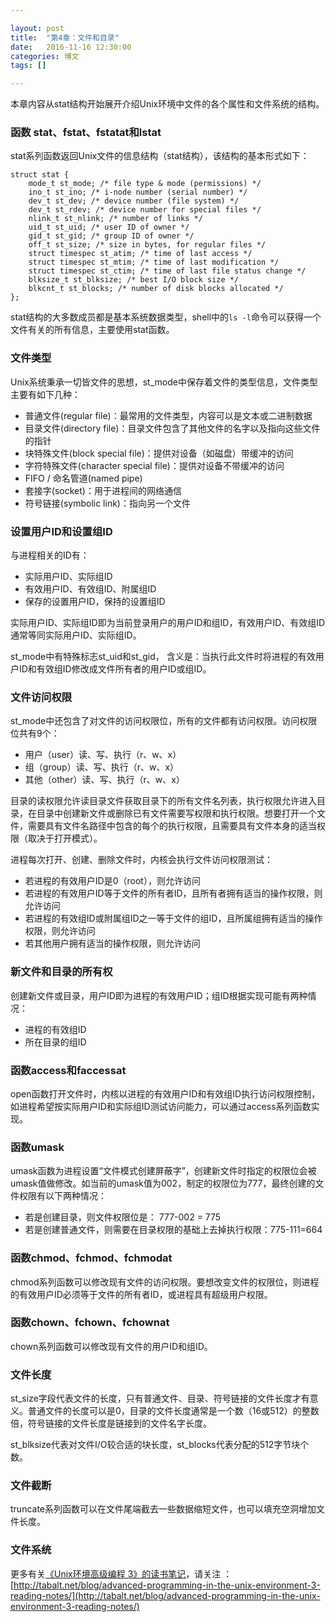 ```yaml
---

layout: post
title:  "第4章：文件和目录"
date:   2016-11-16 12:30:00
categories: 博文
tags: []

---
```



本章内容从stat结构开始展开介绍Unix环境中文件的各个属性和文件系统的结构。


### 函数 stat、fstat、fstatat和lstat

stat系列函数返回Unix文件的信息结构（stat结构），该结构的基本形式如下：

```
struct stat {
    mode_t st_mode; /* file type & mode (permissions) */
    ino_t st_ino; /* i-node number (serial number) */
    dev_t st_dev; /* device number (file system) */
    dev_t st_rdev; /* device number for special files */
    nlink_t st_nlink; /* number of links */
    uid_t st_uid; /* user ID of owner */
    gid_t st_gid; /* group ID of owner */
    off_t st_size; /* size in bytes, for regular files */
    struct timespec st_atim; /* time of last access */
    struct timespec st_mtim; /* time of last modification */
    struct timespec st_ctim; /* time of last file status change */
    blksize_t st_blksize; /* best I/O block size */
    blkcnt_t st_blocks; /* number of disk blocks allocated */
};
```

stat结构的大多数成员都是基本系统数据类型，shell中的`ls -l`命令可以获得一个文件有关的所有信息，主要使用stat函数。


### 文件类型

Unix系统秉承一切皆文件的思想，st_mode中保存着文件的类型信息，文件类型主要有如下几种：

* 普通文件(regular file)：最常用的文件类型，内容可以是文本或二进制数据
* 目录文件(directory file)：目录文件包含了其他文件的名字以及指向这些文件的指针
* 块特殊文件(block special file)：提供对设备（如磁盘）带缓冲的访问
* 字符特殊文件(character special file)：提供对设备不带缓冲的访问
* FIFO / 命名管道(named pipe)
* 套接字(socket)：用于进程间的网络通信
* 符号链接(symbolic link)：指向另一个文件

### 设置用户ID和设置组ID

与进程相关的ID有：

* 实际用户ID、实际组ID
* 有效用户ID、有效组ID、附属组ID
* 保存的设置用户ID，保持的设置组ID


实际用户ID、实际组ID即为当前登录用户的用户ID和组ID，有效用户ID、有效组ID通常等同实际用户ID、实际组ID。

st_mode中有特殊标志st_uid和st_gid， 含义是：当执行此文件时将进程的有效用户ID和有效组ID修改成文件所有者的用户ID或组ID。


### 文件访问权限

st_mode中还包含了对文件的访问权限位，所有的文件都有访问权限。访问权限位共有9个：

* 用户（user）读、写、执行（r、w、x）
* 组（group）读、写、执行（r、w、x）
* 其他（other）读、写、执行（r、w、x）

目录的读权限允许读目录文件获取目录下的所有文件名列表，执行权限允许进入目录，在目录中创建新文件或删除已有文件需要写权限和执行权限。想要打开一个文件，需要具有文件名路径中包含的每个的执行权限，且需要具有文件本身的适当权限（取决于打开模式）。

进程每次打开、创建、删除文件时，内核会执行文件访问权限测试：

* 若进程的有效用户ID是0（root），则允许访问
* 若进程的有效用户ID等于文件的所有者ID，且所有者拥有适当的操作权限，则允许访问
* 若进程的有效组ID或附属组ID之一等于文件的组ID，且所属组拥有适当的操作权限，则允许访问
* 若其他用户拥有适当的操作权限，则允许访问


### 新文件和目录的所有权

创建新文件或目录，用户ID即为进程的有效用户ID；组ID根据实现可能有两种情况：

* 进程的有效组ID
* 所在目录的组ID


### 函数access和faccessat

open函数打开文件时，内核以进程的有效用户ID和有效组ID执行访问权限控制，如进程希望按实际用户ID和实际组ID测试访问能力，可以通过access系列函数实现。


### 函数umask

umask函数为进程设置“文件模式创建屏蔽字”，创建新文件时指定的权限位会被umask值做修改。如当前的umask值为002，制定的权限位为777，最终创建的文件权限有以下两种情况：

* 若是创建目录，则文件权限位是： 777-002 = 775
* 若是创建普通文件，则需要在目录权限的基础上去掉执行权限：775-111=664


### 函数chmod、fchmod、fchmodat

chmod系列函数可以修改现有文件的访问权限。要想改变文件的权限位，则进程的有效用户ID必须等于文件的所有者ID，或进程具有超级用户权限。


### 函数chown、fchown、fchownat

chown系列函数可以修改现有文件的用户ID和组ID。


### 文件长度

st_size字段代表文件的长度，只有普通文件、目录、符号链接的文件长度才有意义。普通文件的长度可以是0，目录的文件长度通常是一个数（16或512）的整数倍，符号链接的文件长度是链接到的文件名字长度。

st_blksize代表对文件I/O较合适的块长度，st_blocks代表分配的512字节块个数。


### 文件截断

truncate系列函数可以在文件尾端截去一些数据缩短文件，也可以填充空洞增加文件长度。


### 文件系统





更多有关[《Unix环境高级编程 3》的读书笔记](http://tabalt.net/blog/advanced-programming-in-the-unix-environment-3-reading-notes/)，请关注 ：   
[http://tabalt.net/blog/advanced-programming-in-the-unix-environment-3-reading-notes/](http://tabalt.net/blog/advanced-programming-in-the-unix-environment-3-reading-notes/)


